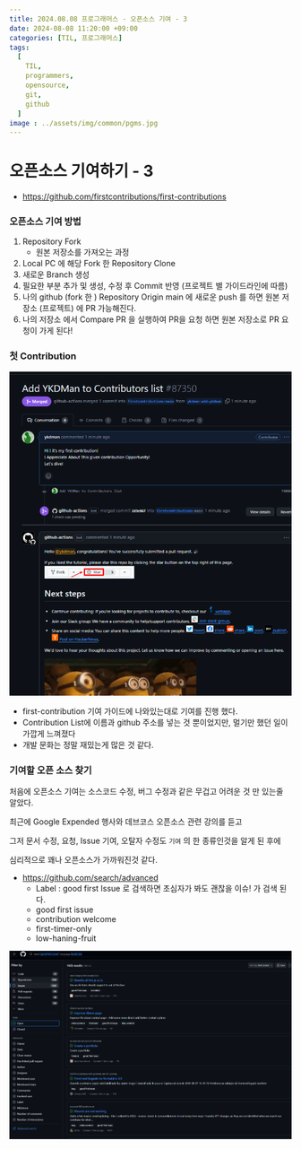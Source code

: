 ```yaml
---
title: 2024.08.08 프로그래머스 - 오픈소스 기여 - 3
date: 2024-08-08 11:20:00 +09:00
categories: [TIL, 프로그래머스]
tags:
  [
    TIL,
    programmers,
    opensource,
    git,
    github
  ]
image : ../assets/img/common/pgms.jpg
---
```

# 오픈소스 기여하기 - 3

- https://github.com/firstcontributions/first-contributions

### 오픈소스 기여 방법

1. Repository Fork
    - 원본 저장소를 가져오는 과정
2. Local PC 에 해당 Fork 한 Repository Clone
3. 새로운 Branch 생성
4. 필요한 부분 추가 및 생성, 수정 후 Commit 반영 (프로젝트 별 가이드라인에 따름)
5. 나의 github (fork 한 ) Repository Origin main 에 새로운 push 를 하면 원본 저장소 (프로젝트) 에 PR 가능해진다.
6. 나의 저장소 에서 Compare PR 을 실행하여 PR을 요청 하면 원본 저장소로 PR 요청이 가게 된다!

### 첫 Contribution

![첫 PR](../assets/img/post/2024/08/first-pR.png)

- first-contribution 기여 가이드에 나와있는대로 기여를 진행 했다.
- Contribution List에 이름과 github 주소를 넣는 것 뿐이었지만, 멀기만 했던 일이 가깝게 느껴졌다
- 개발 문화는 정말 재밌는게 많은 것 같다.

### 기여할 오픈 소스 찾기

처음에 오픈소스 기여는 소스코드 수정, 버그 수정과 같은 무겁고 어려운 것 만 있는줄 알았다.

최근에 Google Expended 행사와 데브코스 오픈소스 관련 강의를 듣고

그저 문서 수정, 요청, Issue 기여, 오탈자 수정도 `기여` 의 한 종류인것을 알게 된 후에

심리적으로 꽤나 오픈소스가 가까워진것 같다.

- https://github.com/search/advanced
    - Label : good first Issue 로 검색하면 초심자가 봐도 괜찮을 이슈! 가 검색 된다.
    - good first issue
    - contribution welcome
    - first-timer-only
    - low-haning-fruit

![advanced search](../assets/img/post/2024/08/advanced-search.png)
